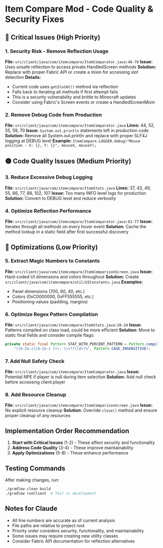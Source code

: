# Item Compare Mod - Code Quality & Security Fixes

## 🔴 Critical Issues (High Priority)

### 1. Security Risk - Remove Reflection Usage
**File:** `src/client/java/com/itemcompare/ItemComparator.java:46-78`
**Issue:** Uses unsafe reflection to access private HandledScreen methods
**Solution:** Replace with proper Fabric API or create a mixin for accessing slot detection
**Details:**
- Current code uses `getSlotAt()` method via reflection
- Falls back to iterating all methods if first attempt fails
- This is a security vulnerability and brittle to Minecraft updates
- Consider using Fabric's Screen events or create a HandledScreenMixin

### 2. Remove Debug Code from Production
**File:** `src/client/java/com/itemcompare/ItemComparator.java`
**Lines:** 44, 52, 55, 59, 70
**Issue:** `System.out.println` statements left in production code
**Solution:** Remove all System.out.println and replace with proper SLF4J logging at DEBUG level
**Example:** `ItemCompare.LOGGER.debug("Mouse position - X: {}, Y: {}", mouseX, mouseY);`

## 🟡 Code Quality Issues (Medium Priority)


### 3. Reduce Excessive Debug Logging
**File:** `src/client/java/com/itemcompare/ItemStats.java`
**Lines:** 37, 43, 49, 55, 66, 77, 88, 102, 107
**Issue:** Too many INFO level logs for production
**Solution:** Convert to DEBUG level and reduce verbosity

### 4. Optimize Reflection Performance
**File:** `src/client/java/com/itemcompare/ItemComparator.java:61-77`
**Issue:** Iterates through all methods on every hover event
**Solution:** Cache the method lookup in a static field after first successful discovery

## 🔵 Optimizations (Low Priority)

### 5. Extract Magic Numbers to Constants
**File:** `src/client/java/com/itemcompare/ItemComparisonScreen.java`
**Issue:** Hard-coded UI dimensions and colors throughout
**Solution:** Create `src/client/java/com/itemcompare/util/UIConstants.java`
**Examples:**
- Panel dimensions (700, 60, 40, etc.)
- Colors (0xC0000000, 0xFF555555, etc.)
- Positioning values (padding, margins)

### 6. Optimize Regex Pattern Compilation
**File:** `src/client/java/com/itemcompare/ItemStats.java:20-24`
**Issue:** Patterns compiled on class load, could be more efficient
**Solution:** Move to static final fields and consider compile flags:
```java
private static final Pattern STAT_WITH_PERCENT_PATTERN = Pattern.compile(
    "([A-Za-z][A-Za-z ]+): \\+?(\\d+)%", Pattern.CASE_INSENSITIVE);
```

### 7. Add Null Safety Check
**File:** `src/client/java/com/itemcompare/ItemComparator.java`
**Issue:** Potential NPE if player is null during item selection
**Solution:** Add null check before accessing client.player

### 8. Add Resource Cleanup
**File:** `src/client/java/com/itemcompare/ItemComparisonScreen.java`
**Issue:** No explicit resource cleanup
**Solution:** Override `close()` method and ensure proper cleanup of any resources

## Implementation Order Recommendation

1. **Start with Critical Issues** (1-2) - These affect security and functionality
2. **Address Code Quality** (3-4) - These improve maintainability 
3. **Apply Optimizations** (5-8) - These enhance performance

## Testing Commands

After making changes, run:
```bash
./gradlew clean build
./gradlew runClient  # Test in development
```

## Notes for Claude

- All line numbers are accurate as of current analysis
- File paths are relative to project root
- Priority order considers security, functionality, and maintainability
- Some issues may require creating new utility classes
- Consider Fabric API documentation for reflection alternatives

